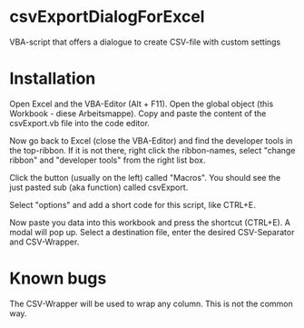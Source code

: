 # csvExportDialogForExcel
VBA-script that offers a dialogue to create CSV-file with custom settings

# Installation
Open Excel and the VBA-Editor (Alt + F11). Open the global object (this Workbook - diese Arbeitsmappe). Copy and paste the content of the csvExport.vb file into the code editor.

Now go back to Excel (close the VBA-Editor) and find the developer tools in the top-ribbon. If it is not there, right click the ribbon-names, select "change ribbon" and "developer tools" from the right list box. 

Click the button (usually on the left) called "Macros". You should see the just pasted sub (aka function) called csvExport.

Select "options" and add a short code for this script, like CTRL+E.

Now paste you data into this workbook and press the shortcut (CTRL+E). A modal will pop up. Select a destination file, enter the desired CSV-Separator and CSV-Wrapper. 

# Known bugs

The CSV-Wrapper will be used to wrap any column. This is not the common way. 
